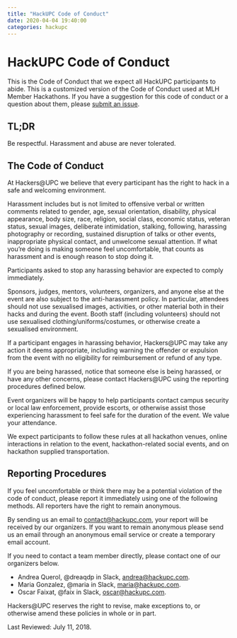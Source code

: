 ```yaml
---
title: "HackUPC Code of Conduct"
date: 2020-04-04 19:40:00
categories: hackupc
---
```

# HackUPC Code of Conduct

This is the Code of Conduct that we expect all HackUPC participants to abide. This is a customized version of the Code of Conduct used at MLH Member Hackathons. If you have a suggestion for this code of conduct or a question about them, please [submit an issue](https://github.com/hackupc/rules/issues).

## TL;DR

Be respectful. Harassment and abuse are never tolerated.

## The Code of Conduct

At Hackers@UPC we believe that every participant has the right to hack in a safe and welcoming environment.

Harassment includes but is not limited to offensive verbal or written comments related to gender, age, sexual orientation, disability, physical appearance, body size, race, religion, social class, economic status, veteran status, sexual images, deliberate intimidation, stalking, following, harassing photography or recording, sustained disruption of talks or other events, inappropriate physical contact, and unwelcome sexual attention. If what you’re doing is making someone feel uncomfortable, that counts as harassment and is enough reason to stop doing it.

Participants asked to stop any harassing behavior are expected to comply immediately.

Sponsors, judges, mentors, volunteers, organizers, and anyone else at the event are also subject to the anti-harassment policy. In particular, attendees should not use sexualised images, activities, or other material both in their hacks and during the event. Booth staff (including volunteers) should not use sexualised clothing/uniforms/costumes, or otherwise create a sexualised environment.

If a participant engages in harassing behavior, Hackers@UPC may take any action it deems appropriate, including warning the offender or expulsion from the event with no eligibility for reimbursement or refund of any type.

If you are being harassed, notice that someone else is being harassed, or have any other concerns, please contact Hackers@UPC using the reporting procedures defined below.

Event organizers will be happy to help participants contact campus security or local law enforcement, provide escorts, or otherwise assist those experiencing harassment to feel safe for the duration of the event. We value your attendance.

We expect participants to follow these rules at all hackathon venues, online interactions in relation to the event, hackathon-related social events, and on hackathon supplied transportation.

## Reporting Procedures

If you feel uncomfortable or think there may be a potential violation of the code of conduct, please report it immediately using one of the following methods. All reporters have the right to remain anonymous.

By sending us an email to contact@hackupc.com, your report will be received by our organizers. If you want to remain anonymous please send us an email through an anonymous email service or create a temporary email account.

If you need to contact a team member directly, please contact one of our organizers below.

- Andrea Querol, @dreaqdp in Slack, [andrea@hackupc.com](mailto:andrea@hackupc.com).
- Maria Gonzalez, @maria in Slack, [maria@hackupc.com](mailto:maria@hackupc.com).
- Oscar Faixat, @faix in Slack, [oscar@hackupc.com](mailto:oscar@hackupc.com).

Hackers@UPC reserves the right to revise, make exceptions to, or otherwise amend these policies in whole or in part.

Last Reviewed: July 11, 2018.
